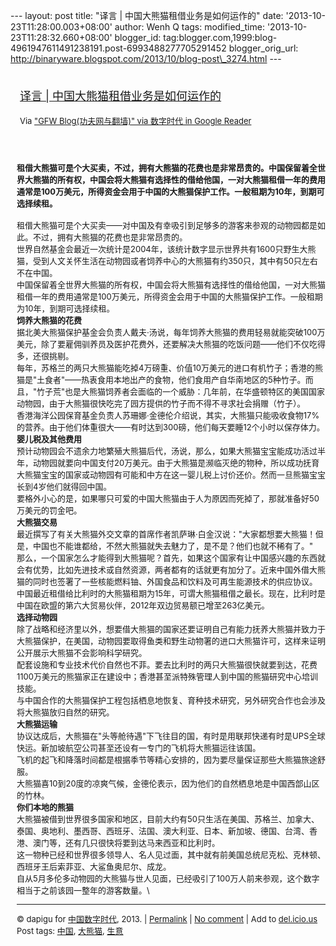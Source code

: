 --- layout: post title: "译言 | 中国大熊猫租借业务是如何运作的" date:
'2013-10-23T11:28:00.003+08:00' author: Wenh Q tags: modified\_time:
'2013-10-23T11:28:32.660+08:00' blogger\_id:
tag:blogger.com,1999:blog-4961947611491238191.post-6993488277705291452
blogger\_orig\_url:
http://binaryware.blogspot.com/2013/10/blog-post\_3274.html ---
<div style="margin: 10px; padding: 5px;">

<div style="font-size: 18px;">

[译言 |
中国大熊猫租借业务是如何运作的](http://feedproxy.google.com/~r/chinagfwblog/~3/LovteUugnHE/)

</div>

<div style="font-size: 13px;">

Via ["GFW Blog(功夫网与翻墙)" via 数字时代 in Google
Reader](https://www.blogger.com/blogger.g?blogID=4961947611491238191&pli=1)

</div>

</div>

<div style="font-size: 13px; padding: 15px 0 10px 10px;">

**租借大熊猫可是个大买卖，不过，拥有大熊猫的花费也是非常昂贵的。中国保留着全世界大熊猫的所有权，中国会将大熊猫有选择性的借给他国，一对大熊猫租借一年的费用通常是100万美元，所得资金会用于中国的大熊猫保护工作。一般租期为10年，到期可选择续租。**\
[](http://chinadigitaltimes.net/chinese/2013/10/%E8%AF%91%E8%A8%80-%E4%B8%AD%E5%9B%BD%E5%A4%A7%E7%86%8A%E7%8C%AB%E7%A7%9F%E5%80%9F%E4%B8%9A%E5%8A%A1%E6%98%AF%E5%A6%82%E4%BD%95%E8%BF%90%E4%BD%9C%E7%9A%84/22140328_47759/ "22140328_47759")
[](http://chinadigitaltimes.net/chinese/2013/10/%E8%AF%91%E8%A8%80-%E4%B8%AD%E5%9B%BD%E5%A4%A7%E7%86%8A%E7%8C%AB%E7%A7%9F%E5%80%9F%E4%B8%9A%E5%8A%A1%E6%98%AF%E5%A6%82%E4%BD%95%E8%BF%90%E4%BD%9C%E7%9A%84/22140615_28178/ "22140615_28178")
[](http://chinadigitaltimes.net/chinese/2013/10/%E8%AF%91%E8%A8%80-%E4%B8%AD%E5%9B%BD%E5%A4%A7%E7%86%8A%E7%8C%AB%E7%A7%9F%E5%80%9F%E4%B8%9A%E5%8A%A1%E6%98%AF%E5%A6%82%E4%BD%95%E8%BF%90%E4%BD%9C%E7%9A%84/22140828_40723/ "22140828_40723")
[](http://chinadigitaltimes.net/chinese/2013/10/%E8%AF%91%E8%A8%80-%E4%B8%AD%E5%9B%BD%E5%A4%A7%E7%86%8A%E7%8C%AB%E7%A7%9F%E5%80%9F%E4%B8%9A%E5%8A%A1%E6%98%AF%E5%A6%82%E4%BD%95%E8%BF%90%E4%BD%9C%E7%9A%84/22140857_47554/ "22140857_47554")
[](http://chinadigitaltimes.net/chinese/2013/10/%E8%AF%91%E8%A8%80-%E4%B8%AD%E5%9B%BD%E5%A4%A7%E7%86%8A%E7%8C%AB%E7%A7%9F%E5%80%9F%E4%B8%9A%E5%8A%A1%E6%98%AF%E5%A6%82%E4%BD%95%E8%BF%90%E4%BD%9C%E7%9A%84/22140920_15363/ "22140920_15363")
[](http://chinadigitaltimes.net/chinese/2013/10/%E8%AF%91%E8%A8%80-%E4%B8%AD%E5%9B%BD%E5%A4%A7%E7%86%8A%E7%8C%AB%E7%A7%9F%E5%80%9F%E4%B8%9A%E5%8A%A1%E6%98%AF%E5%A6%82%E4%BD%95%E8%BF%90%E4%BD%9C%E7%9A%84/22140947_63146/ "22140947_63146")
[](http://chinadigitaltimes.net/chinese/2013/10/%E8%AF%91%E8%A8%80-%E4%B8%AD%E5%9B%BD%E5%A4%A7%E7%86%8A%E7%8C%AB%E7%A7%9F%E5%80%9F%E4%B8%9A%E5%8A%A1%E6%98%AF%E5%A6%82%E4%BD%95%E8%BF%90%E4%BD%9C%E7%9A%84/22141004_85565/ "22141004_85565")\
租借大熊猫可是个大买卖——对中国及有幸吸引到足够多的游客来参观的动物园都是如此。不过，拥有大熊猫的花费也是非常昂贵的。\
世界自然基金会最近一次统计是2004年，该统计数字显示世界共有1600只野生大熊猫，受到人文关怀生活在动物园或者饲养中心的大熊猫有约350只，其中有50只左右不在中国。\
中国保留着全世界大熊猫的所有权，中国会将大熊猫有选择性的借给他国，一对大熊猫租借一年的费用通常是100万美元，所得资金会用于中国的大熊猫保护工作。一般租期为10年，到期可选择续租。\
**饲养大熊猫的花费**\
据北美大熊猫保护基金会负责人戴夫·汤说，每年饲养大熊猫的费用轻易就能突破100万美元，除了要雇佣驯养员及医护花费外，还要解决大熊猫的吃饭问题——他们不仅吃得多，还很挑剔。\
每年，苏格兰的两只大熊猫能吃掉4万磅重、价值10万美元的进口有机竹子；香港的熊猫是"土食者"——热衷食用本地出产的食物，他们食用产自华南地区的5种竹子。而且，"竹子荒"也是大熊猫饲养者会面临的一个威胁：几年前，在华盛顿特区的美国国家动物园，由于大熊猫很快吃完了园方提供的竹子而不得不寻求社会捐赠（竹子）。\
香港海洋公园保育基金负责人苏珊娜·金德伦介绍说，其实，大熊猫只能吸收食物17%的营养。由于他们体重很大——有时达到300磅，他们每天要睡12个小时以保存体力。\
**婴儿税及其他费用**\
预计动物园会不遗余力地繁殖大熊猫后代，汤说，那么，如果大熊猫宝宝能成功活过半年，动物园就要向中国支付20万美元。由于大熊猫是濒临灭绝的物种，所以成功抚育大熊猫宝宝的国家或动物园有可能和中方在这一婴儿税上讨价还价。然而一旦熊猫宝宝长到4岁他们就得回中国。\
要格外小心的是，如果哪只可爱的中国大熊猫由于人为原因而死掉了，那就准备好50万美元的罚金吧。\
**大熊猫交易**\
最近撰写了有关大熊猫外交文章的首席作者凯萨琳·白金汉说："大家都想要大熊猫！但是，中国也不能谁都给，不然大熊猫就失去魅力了，是不是？他们也就不稀有了。"\
那么，一个国家怎么才能得到大熊猫呢？首先，如果这个国家有让中国感兴趣的东西就会有优势，比如先进技术或自然资源，两者都有的话就更有加分了。近来中国外借大熊猫的同时也签署了一些核能燃料铀、外国食品和饮料及可再生能源技术的供应协议。\
中国最近租借给比利时的大熊猫租期为15年，可谓大熊猫租借之最长。现在，比利时是中国在欧盟的第六大贸易伙伴，2012年双边贸易额已增至263亿美元。\
**选择动物园**\
除了战略和经济里以外，想要借大熊猫的国家还要证明自己有能力抚养大熊猫并致力于大熊猫保护，在美国，动物园要取得鱼类和野生动物署的进口大熊猫许可，这样来证明公开展示大熊猫不会影响科学研究。\
配套设施和专业技术代价自然也不菲。要去比利时的两只大熊猫很快就要到达，花费1100万美元的熊猫家正在建设中；香港甚至派特殊管理人到中国的熊猫研究中心培训技能。\
与中国合作的大熊猫保护工程包括栖息地恢复、育种技术研究，另外研究合作也会涉及将大熊猫放归自然的研究。\
**大熊猫运输**\
协议达成后，大熊猫在"头等舱待遇"下飞往目的国，有时是用联邦快递有时是UPS全球快运。新加坡航空公司甚至还设有一专门的飞机将大熊猫运往该国。\
飞机的起飞和降落时间都是根据季节等精心安排的，因为要尽量保证那些大熊猫旅途舒服。\
大熊猫喜10到20度的凉爽气候，金德伦表示，因为他们的自然栖息地是中国西部山区的竹林。\
**你们本地的熊猫**\
大熊猫被借到世界很多国家和地区，目前大约有50只生活在美国、苏格兰、加拿大、泰国、奥地利、墨西哥、西班牙、法国、澳大利亚、日本、新加坡、德国、台湾、香港、澳门等，还有几只很快将要到达马来西亚和比利时。\
这一物种已经和世界很多领导人、名人见过面，其中就有前美国总统尼克松、克林顿、西班牙王后索菲亚、大鲨鱼奥尼尔、成龙。\
自从5月多伦多动物园的大熊猫与世人见面，已经吸引了100万人前来参观，这个数字相当于之前该园一整年的游客数量。\

------------------------------------------------------------------------

© dapigu for [中国数字时代](http://chinadigitaltimes.net/chinese), 2013.
|
[Permalink](http://chinadigitaltimes.net/chinese/2013/10/%E8%AF%91%E8%A8%80-%E4%B8%AD%E5%9B%BD%E5%A4%A7%E7%86%8A%E7%8C%AB%E7%A7%9F%E5%80%9F%E4%B8%9A%E5%8A%A1%E6%98%AF%E5%A6%82%E4%BD%95%E8%BF%90%E4%BD%9C%E7%9A%84/)
| [No
comment](http://chinadigitaltimes.net/chinese/2013/10/%E8%AF%91%E8%A8%80-%E4%B8%AD%E5%9B%BD%E5%A4%A7%E7%86%8A%E7%8C%AB%E7%A7%9F%E5%80%9F%E4%B8%9A%E5%8A%A1%E6%98%AF%E5%A6%82%E4%BD%95%E8%BF%90%E4%BD%9C%E7%9A%84/#comments)
| Add to
[del.icio.us](http://del.icio.us/post?url=http://chinadigitaltimes.net/chinese/2013/10/%E8%AF%91%E8%A8%80-%E4%B8%AD%E5%9B%BD%E5%A4%A7%E7%86%8A%E7%8C%AB%E7%A7%9F%E5%80%9F%E4%B8%9A%E5%8A%A1%E6%98%AF%E5%A6%82%E4%BD%95%E8%BF%90%E4%BD%9C%E7%9A%84/&title=%E8%AF%91%E8%A8%80%20%7C%20%E4%B8%AD%E5%9B%BD%E5%A4%A7%E7%86%8A%E7%8C%AB%E7%A7%9F%E5%80%9F%E4%B8%9A%E5%8A%A1%E6%98%AF%E5%A6%82%E4%BD%95%E8%BF%90%E4%BD%9C%E7%9A%84)\
Post tags:
[中国](http://chinadigitaltimes.net/chinese/tag/%E4%B8%AD%E5%9B%BD/?category=18271),
[大熊猫](http://chinadigitaltimes.net/chinese/tag/%E5%A4%A7%E7%86%8A%E7%8C%AB/?category=18271),
[生意](http://chinadigitaltimes.net/chinese/tag/%E7%94%9F%E6%84%8F/?category=18271)

</div>
